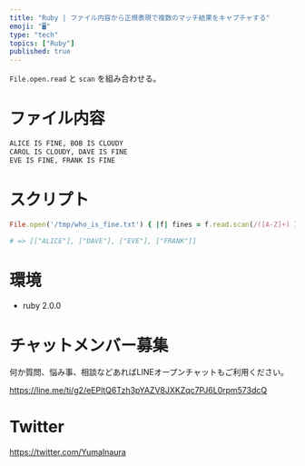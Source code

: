 ```yaml
---
title: "Ruby | ファイル内容から正規表現で複数のマッチ結果をキャプチャする"
emoji: "🖥"
type: "tech"
topics: ["Ruby"]
published: true
---
```


`File.open.read` と `scan` を組み合わせる。

# ファイル内容

```text:who_is_fine.txt
ALICE IS FINE, BOB IS CLOUDY
CAROL IS CLOUDY, DAVE IS FINE
EVE IS FINE, FRANK IS FINE
```

# スクリプト


```rb
File.open('/tmp/who_is_fine.txt') { |f| fines = f.read.scan(/([A-Z]+) IS FINE/); f.close; fines }

# => [["ALICE"], ["DAVE"], ["EVE"], ["FRANK"]]
```

# 環境

- ruby 2.0.0








<!-- Update From Qiita API -->

# チャットメンバー募集


何か質問、悩み事、相談などあればLINEオープンチャットもご利用ください。

https://line.me/ti/g2/eEPltQ6Tzh3pYAZV8JXKZqc7PJ6L0rpm573dcQ





# Twitter


https://twitter.com/YumaInaura


<!-- Update From Qiita API -->


